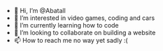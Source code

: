 - 👋 Hi, I’m @Abatall
- 👀 I’m interested in video games, coding and cars
- 🌱 I’m currently learning how to code
- 💞️ I’m looking to collaborate on building a website
- 📫 How to reach me no way yet sadly :(

<!---
Abatal1/Abatal1 is a ✨ special ✨ repository because its `README.md` (this file) appears on your GitHub profile.
You can click the Preview link to take a look at your changes.
--->
